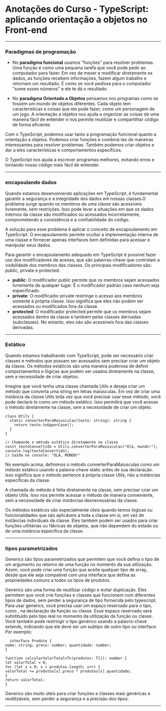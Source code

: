 # Anotações do Curso - TypeScript: aplicando orientação a objetos no Front-end

---

### Paradigmas de programação
- No **paradigma funcional** usamos "funções" para resolver problemas. Uma função é como uma pequena tarefa que você pode pedir ao computador para fazer. Em vez de mexer e modificar diretamente os dados, as funções recebem informações, fazem algum trabalho e retornam um resultado. É como se você pedisse para o computador "some esses números" e ele te dá o resultado.

- No **paradigma Orientado a Objetos** pensamos nos programas como se fossem um mundo de objetos diferentes. Cada objeto tem características e coisas que ele pode fazer, como um personagem de um jogo. A orientação a objetos nos ajuda a organizar as coisas de uma maneira fácil de entender e nos permite reutilizar e compartilhar código de forma eficiente. 

Com o TypeScript, podemos usar tanto a programação funcional quanto a orientação a objetos. Podemos criar funções e combiná-las de maneiras interessantes para resolver problemas. Também podemos criar objetos e dar a eles características e comportamentos específicos.

O TypeScript nos ajuda a escrever programas melhores, evitando erros e tornando nosso código mais fácil de entender.

---

### encapsulando dados
Quando estamos desenvolvendo aplicações em TypeScript, é fundamental garantir a segurança e a integridade dos dados em nossas classes.O problema surge quando os membros de uma classe são acessíveis livremente, sem restrições. Isso pode levar a situações em que os dados internos da classe são modificados ou acessados incorretamente, comprometendo a consistência e a confiabilidade do código.

A solução para esse problema é aplicar o conceito de encapsulamento em TypeScript. O encapsulamento permite ocultar a implementação interna de uma classe e fornecer apenas interfaces bem definidas para acessar e manipular seus dados.

Para garantir o encapsulamento adequado em TypeScript é possível fazer uso dos modificadores de acesso, que são palavras-chave que controlam a visibilidade dos membros das classes. Os principais modificadores são: public, private e protected.

- **public**: O modificador public permite que os membros sejam acessados livremente de qualquer lugar. É o modificador padrão caso nenhum seja especificado.
- **private**: O modificador private restringe o acesso aos membros somente à própria classe. Isso significa que eles não podem ser acessados ou modificados fora da classe.
- **protected**: O modificador protected permite que os membros sejam acessados dentro da classe e também pelas classes derivadas (subclasses). No entanto, eles não são acessíveis fora das classes derivadas.

---

### Estático
Quando estamos trabalhando com TypeScript, pode ser necessário criar classes e métodos que possam ser acessados sem precisar criar um objeto da classe. Os métodos estáticos são uma maneira poderosa de definir comportamentos e lógicas que podem ser usados diretamente na classe, sem a necessidade de criar objetos.

Imagine que você tenha uma classe chamada Utils e deseja criar um método que converta uma string em letras maiúsculas. Em vez de criar uma instância da classe Utils toda vez que você precisar usar esse método, você pode declará-lo como um método estático. Isso permitirá que você acesse o método diretamente na classe, sem a necessidade de criar um objeto.
```
class Utils {
  static converterParaMaiusculas(texto: string): string {
    return texto.toUpperCase();
  }
}

// Chamando o método estático diretamente na classe
const textoConvertido = Utils.converterParaMaiusculas("Olá, mundo!");
console.log(textoConvertido); 
// Saída no console: "OLÁ, MUNDO!"

```

No exemplo acima, definimos o método converterParaMaiusculas como um método estático usando a palavra-chave static antes de sua declaração. Isso significa que o método pertence à própria classe Utils, não a instâncias específicas da classe.

A chamada do método é feita diretamente na classe, sem precisar criar um objeto Utils. Isso nos permite acessar o método de maneira conveniente, sem a necessidade de criar instâncias desnecessárias da classe.

Os métodos estáticos são especialmente úteis quando temos lógicas ou funcionalidades que são aplicáveis a toda a classe em si, em vez de instâncias individuais da classe. Eles também podem ser usados para criar funções utilitárias ou fábricas de objetos, que não dependem do estado ou de uma instância específica da classe.

---

### tipos parametrizados
Generics são tipos parametrizados que permitem que você defina o tipo de um argumento ou retorno de uma função no momento da sua utilização. Assim, você pode criar uma função que aceite qualquer tipo de array, desde que ele seja compatível com uma interface que defina as propriedades comuns a todos os tipos de produtos.

Generics são uma forma de reutilizar código e evitar duplicação. Eles permitem que você crie funções e classes que funcionem com diferentes tipos de dados, sem perder a segurança de tipo fornecida pelo typescript. Para usar generics, você precisa usar um espaço reservado para o tipo, como <T>, na declaração da função ou classe. Esse espaço reservado será substituído pelo tipo real no momento da utilização da função ou classe. Você também pode restringir o tipo genérico usando a palavra-chave extends, indicando que ele deve ser um subtipo de outro tipo ou interface. Por exemplo:
```
  interface Produto { 
nome: string; preco: number; quantidade: number; 
}

function calcularValorTotal<T>(produtos: T[]): number { 
let valorTotal = 0; 
for (let x = 0; x < produtos.length; x++) { 
valorTotal += produtos[x].preco * produtos[x].quantidade; 
} 
return valorTotal; 
}
```

Generics são muito úteis para criar funções e classes mais genéricas e reutilizáveis, sem perder a segurança e a precisão dos tipos.

---

